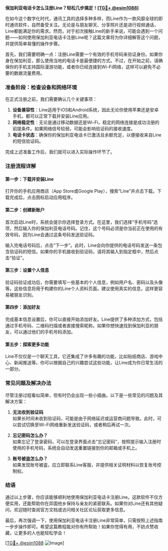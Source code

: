 **保加利亚电话卡怎么注册Line？轻松几步搞定！[[TG💪+ @esim1088](https://t.me/s/esim1088)]**

在如今这个数字化时代，通讯工具的选择多种多样，而Line作为一款风靡全球的即时通讯软件，自然备受关注。无论是与朋友聊天、分享照片还是进行视频通话，Line都能满足你的需求。然而，对于初次接触Line的新手来说，可能会遇到一个问题——如何使用保加利亚电话卡注册Line呢？这篇文章将为你详细解答这个问题，并提供简单易懂的操作步骤。

首先，我们需要明确一点：注册Line需要一个有效的手机号码来验证身份。如果你身在保加利亚，那么使用当地的电话卡是最便捷的方式。不过，在开始之前，请确保你的手机支持国际漫游功能，或者你已经连接到Wi-Fi网络，这样可以避免不必要的数据流量费用。

### **准备阶段：检查设备和网络环境**
在正式注册之前，我们需要确认几个关键事项：
1. **设备兼容性**：Line适用于iOS和Android系统，因此无论你使用苹果还是安卓手机，都可以正常下载并安装Line应用。
2. **网络稳定性**：无论是通过移动数据还是Wi-Fi，稳定的网络连接是成功注册的前提条件。如果网络信号较弱，可能会影响验证码的接收速度。
3. **电话卡状态**：确保你的保加利亚电话卡已激活且余额充足，以便接收来自Line的短信验证码。

完成上述准备工作后，我们就可以进入实际操作环节了。

### **注册流程详解**
#### **第一步：下载并安装Line**
打开你的手机应用商店（App Store或Google Play），搜索“Line”并点击下载。下载完成后，点击图标启动应用程序。

#### **第二步：创建新账户**
首次启动Line时，系统会提示你选择登录方式。在这里，我们选择“手机号码”选项，然后输入你的保加利亚电话号码。记住，这个号码必须是你当前正在使用的有效号码，因为Line会通过这条号码发送验证码。

输入完电话号码后，点击“下一步”。此时，Line会向你提供的电话号码发送一条包含验证码的短信。如果你的手机接收到验证码，请将其输入到指定框中，然后点击“验证”。

#### **第三步：设置个人信息**
验证码验证成功后，你需要填写一些基本的个人信息，例如用户名、密码以及头像等。这些信息将用于构建你的Line个人资料页面。建议使用真实的信息，这样更容易被朋友识别。

#### **第四步：添加好友**
完成基本信息设置后，你可以直接开始添加好友。Line提供了多种添加方式，包括通过手机号码、二维码扫描或者直接搜索昵称。如果你想快速找到保加利亚的朋友，可以通过他们的手机号码添加。

#### **第五步：探索更多功能**
Line不仅仅是一个聊天工具，它还集成了许多有趣的功能，比如贴纸商店、游戏中心、新闻推送等。你可以根据自己的兴趣尝试这些功能，让Line成为你日常生活的一部分。

### **常见问题及解决办法**
尽管注册过程看似简单，但有时仍会出现一些小插曲。以下是一些常见的问题及其解决方案：

1. **无法收到验证码**  
   如果长时间未收到验证码，可能是由于网络延迟或运营商问题导致。此时，可以尝试切换至Wi-Fi网络重新发送验证码，或者稍后再试一次。

2. **忘记密码怎么办？**  
   如果忘记了登录密码，可以在登录界面点击“忘记密码”，按照提示输入注册时使用的手机号码，系统会自动发送重置链接到你的邮箱或手机上。

3. **账号被盗怎么办？**  
   如果发现账号被盗，应立即联系Line客服，并提供相关证明材料以恢复账号控制权。

### **结语**
通过以上步骤，你应该能够顺利地使用保加利亚电话卡注册Line。这款软件不仅方便实用，还能帮助你在异国他乡保持与亲友的紧密联系。如果你对Line还有其他疑问，欢迎随时查阅官方文档或访问相关社区论坛获取更多信息。

最后，再次强调一下，使用保加利亚电话卡注册Line非常简单，只需按照上述指南一步步操作即可。希望这篇教程能对你有所帮助！如果你觉得有用，不妨点赞收藏，让更多的人也能轻松学会！

[[TG💪+ @esim1088](https://t.me/s/esim1088) ![Image](https://i.postimg.cc/4NQfJmqS/Snipaste-2025-05-13-00-14-12.png)]